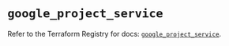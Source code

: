 # `google_project_service`

Refer to the Terraform Registry for docs: [`google_project_service`](https://registry.terraform.io/providers/hashicorp/google-beta/6.17.0/docs/resources/google_project_service).
